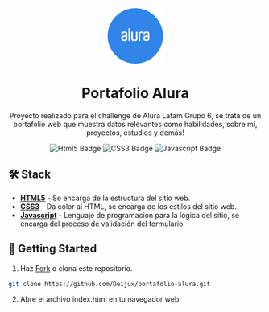 <div align="center">
<img src="./assets/icon.webp" height="110px" width="auto" /> 
<h1>
    Portafolio Alura
</h1>
<p>

</p>

<p>
Proyecto realizado para el challenge de Alura Latam Grupo 6, se trata de un portafolio web que muestra datos relevantes como habilidades, sobre mi, proyectos, estudios y demás!
</p>

![Html5 Badge](https://img.shields.io/badge/HTML5-e5532d?logo=html5&logoColor=fff&style=flat)
![CSS3 Badge](https://img.shields.io/badge/CSS3-0878c0?logo=CSS3&logoColor=fff&style=flat)
![Javascript Badge](https://img.shields.io/badge/Javascript-c3b01c?logo=javascript&logoColor=fff&style=flat)

</div>

## 🛠️ Stack

- [**HTML5**](https://developer.mozilla.org/es/docs/Web/HTML) - Se encarga de la estructura del sitio web.
- [**CSS3**](https://developer.mozilla.org/es/docs/Web/CSS) - Da color al HTML, se encarga de los estilos del sitio web.
- [**Javascript**](https://developer.mozilla.org/es/docs/Web/JavaScript) - Lenguaje de programación para la lógica del sitio, se encarga del proceso de validación del formulario.

## 🚀 Getting Started

1. Haz [Fork](https://github.com/Deijux/weather-app/fork) o clona este repositorio.

```bash
git clone https://github.com/Deijux/portafolio-alura.git
```

2. Abre el archivo index.html en tu navegador web!
